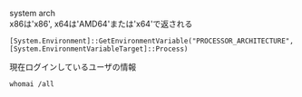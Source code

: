 system arch  
x86は'x86', x64は'AMD64'または'x64'で返される
```
[System.Environment]::GetEnvironmentVariable("PROCESSOR_ARCHITECTURE", [System.EnvironmentVariableTarget]::Process)
```

現在ログインしているユーザの情報  
```
whomai /all
```

